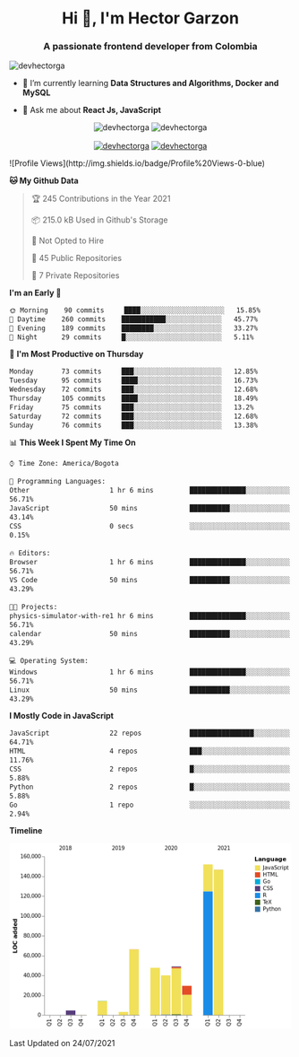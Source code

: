 <h1 align="center">Hi 👋, I'm Hector Garzon</h1>
<h3 align="center">A passionate frontend developer from Colombia</h3>

<p align="left"> <img src="https://komarev.com/ghpvc/?username=devhectorga" alt="devhectorga" /> </p>

- 🌱 I’m currently learning **Data Structures and Algorithms, Docker and MySQL**

- 💬 Ask me about **React Js, JavaScript**

<p align="center"> <img src="https://github-readme-stats.vercel.app/api?username=devhectorga&count_private=true&show_icons=true" alt="devhectorga" /> <img src="https://github-readme-stats.vercel.app/api/top-langs/?username=devhectorga&layout=compact" alt="devhectorga" /></p>

<p align="center">
<a href="https://twitter.com/devhectorga" target="blank"><img align="center" src="https://cdn.jsdelivr.net/npm/simple-icons@3.0.1/icons/twitter.svg" alt="devhectorga" height="20" width="20" /></a>
<a href="https://linkedin.com/in/devhectorga" target="blank"><img align="center" src="https://cdn.jsdelivr.net/npm/simple-icons@3.0.1/icons/linkedin.svg" alt="devhectorga" height="20" width="20" /></a>
</p>
<!--START_SECTION:waka-->
![Profile Views](http://img.shields.io/badge/Profile%20Views-0-blue)

**🐱 My Github Data** 

> 🏆 245 Contributions in the Year 2021
 > 
> 📦 215.0 kB Used in Github's Storage 
 > 
> 🚫 Not Opted to Hire
 > 
> 📜 45 Public Repositories 
 > 
> 🔑 7 Private Repositories  
 > 
**I'm an Early 🐤** 

```text
🌞 Morning    90 commits     ████░░░░░░░░░░░░░░░░░░░░░   15.85% 
🌆 Daytime    260 commits    ███████████░░░░░░░░░░░░░░   45.77% 
🌃 Evening    189 commits    ████████░░░░░░░░░░░░░░░░░   33.27% 
🌙 Night      29 commits     █░░░░░░░░░░░░░░░░░░░░░░░░   5.11%

```
📅 **I'm Most Productive on Thursday** 

```text
Monday       73 commits     ███░░░░░░░░░░░░░░░░░░░░░░   12.85% 
Tuesday      95 commits     ████░░░░░░░░░░░░░░░░░░░░░   16.73% 
Wednesday    72 commits     ███░░░░░░░░░░░░░░░░░░░░░░   12.68% 
Thursday     105 commits    ████░░░░░░░░░░░░░░░░░░░░░   18.49% 
Friday       75 commits     ███░░░░░░░░░░░░░░░░░░░░░░   13.2% 
Saturday     72 commits     ███░░░░░░░░░░░░░░░░░░░░░░   12.68% 
Sunday       76 commits     ███░░░░░░░░░░░░░░░░░░░░░░   13.38%

```


📊 **This Week I Spent My Time On** 

```text
⌚︎ Time Zone: America/Bogota

💬 Programming Languages: 
Other                    1 hr 6 mins         ██████████████░░░░░░░░░░░   56.71% 
JavaScript               50 mins             ██████████░░░░░░░░░░░░░░░   43.14% 
CSS                      0 secs              ░░░░░░░░░░░░░░░░░░░░░░░░░   0.15%

🔥 Editors: 
Browser                  1 hr 6 mins         ██████████████░░░░░░░░░░░   56.71% 
VS Code                  50 mins             ██████████░░░░░░░░░░░░░░░   43.29%

🐱‍💻 Projects: 
physics-simulator-with-re1 hr 6 mins         ██████████████░░░░░░░░░░░   56.71% 
calendar                 50 mins             ██████████░░░░░░░░░░░░░░░   43.29%

💻 Operating System: 
Windows                  1 hr 6 mins         ██████████████░░░░░░░░░░░   56.71% 
Linux                    50 mins             ██████████░░░░░░░░░░░░░░░   43.29%

```

**I Mostly Code in JavaScript** 

```text
JavaScript               22 repos            ████████████████░░░░░░░░░   64.71% 
HTML                     4 repos             ███░░░░░░░░░░░░░░░░░░░░░░   11.76% 
CSS                      2 repos             █░░░░░░░░░░░░░░░░░░░░░░░░   5.88% 
Python                   2 repos             █░░░░░░░░░░░░░░░░░░░░░░░░   5.88% 
Go                       1 repo              ░░░░░░░░░░░░░░░░░░░░░░░░░   2.94%

```


**Timeline**

![Chart not found](https://raw.githubusercontent.com/devHectorGa/devHectorGa/master/charts/bar_graph.png) 


 Last Updated on 24/07/2021
<!--END_SECTION:waka-->
